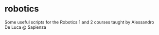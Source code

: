 # robotics
Some useful scripts for the Robotics 1 and 2 courses taught by Alessandro De Luca @ Sapienza
